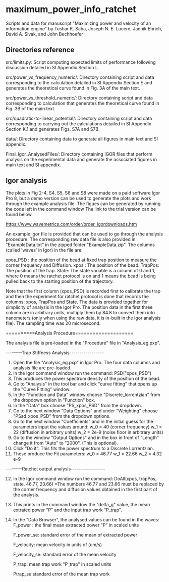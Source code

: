 # maximum_power_info_ratchet
Scripts and data for manuscript "Maximizing power and velocity of an information engine" by Tushar K. Saha, Joseph N. E. Lucero, Jannik Ehrich, David A. Sivak, and John Bechhoefer

## Directories reference

src/limits.py: Script computing expected limits of performance following discussion detailed in SI Appendix Section L. 

src/power_vs_frequency_numeric/: Directory containing script and data corresponding to the calculation detailed in SI Appendix Section E and generates the theoretical curve found in Fig. 3A of the main text.

src/power_vs_threshold_numeric/: Directory containing script and data corresponding to calculation that generates the theoretical curve found in Fig. 3B of the main text. 

src/quadratic-to-linear_potential/: Directory containing script and data corresponding to carrying out the calculations detailed in SI Appendix Section K.1 and generates Figs. S7A and S7B.

data/: Directory containing data to generate all figures in main text and SI appendix.

Final_Igor_AnalysedFiles/: Directory containing IGOR files that perform analysis on the experimental data and generate the associated figures in main text and SI appendix. 

## Igor analysis

The plots in Fig 2-4, S4, S5, S6 and S8 were made on a paid software Igor Pro 8, but a demo version can be used to generate the plots and work through the example analysis file. The figues can be generated by running the code left in the command window The link to the trial version can be found below. 

https://www.wavemetrics.com/order/order_igordownloads.htm

An example igor file is provided that can be used to go through the analysis procedure. The corresponding raw data file is 
also provided in "ExampleData.txt" in the zipped folder "ExampleData.zip". The columns (called 'waves' in Igor) in the file are:

xpos_PSD : the position of the bead at fixed trap position to measure the corner frequency and Diffusion.
xpos : The position of the bead.
TrapPos: The position of the trap.
State: The state variable is a column of 0 and 1, where 0 means the ratchet protocol is on and 1 means the bead is being pulled
	back to the starting position of the trajectory.

Note that the first column (xpos_PSD) is recorded first to calibrate the trap and then the experiment for ratchet protocol is 
done that records the columns: xpos, TrapPos and State. The data is provided together for simplicity of analysis in the Igor Pro.
The position data in the first three column are in arbitrary units, multiply them by 84.8 to convert them into nanometers (only when 
using the raw data, it is in-built in the Igor analysis file). The sampling time was 20 microsecond.


==========Analysis Procedure====================

The analysis file is pre-loaded in the "Procedure" file in "Analysis_eg.pxp".

--------Trap Stiffness Analysis-----------------

1) Open the file "Analysis_eg.pxp" in Igor Pro. The four data columns and analysis file are pre-loaded.
2) In the Igor command window run the command: PSD("xpos_PSD")
3) This produces the power spectrum density of the position of the bead.
4) Go to "Analysis" in the tool bar and click "curve fitting" that opens up the "Curve Fitting" window.
5) In the "Function and Data" window choose "Discrete_lorrentzian" from the dropdown option in "Function" box.
6) In the "Data" box choose "PS_xpos_PSD" from the dropdown.
7) Go to the next window "Data Options" and under "Weighting" choose "PSsd_xpos_PSD" from the dropdown options.
8) Go to the next window "Coefficients" and in the initial guess for the parameters input the values around:
	w_0 = 40 (corner frequency)
	w_1 = 22 (diffusion in arbitrary units)
	w_2 = 2e-9 (noise floor in arbitrary units)
9) Go to the window "Output Options" and in the box in front of "Length" change it from "Auto" to "2000". (This is optional).
10) Click "Do it". This fits the power spectrum to a Discrete Lorrentzian.
11) These produce the Fit parameters:
	w_0 = 46.77 
	w_1 = 22.66
	w_2 = 4.32 e-9

--------Ratchet output analysis-----------------

12) In the Igor command window run the command: DoAll(xpos, trapPos, state, 46.77, 23.66)
    *The numbers 46.77 and 23.66 must be replaced by the corner frequency and diffusion values obtained in the first part of the analysis.
13) This prints in the command window the "delta_g" value, the mean extrated power "P" and the input trap work "P_trap".
14) In the "Data Browser", the analysed values can be found in the waves:
	F_power : 	the final mean extracted power "P" in scaled units
	
	F_power_se: 	standard error of the mean of extracted power
	
	F_velocity:	mean velocity in units of (um/s)
	
	F_velocity_se:	standard error of the mean velocity
	
	P_trap:		mean trap work "P_trap" in scaled units
	
	Ptrap_se	standard error of the mean trap work
